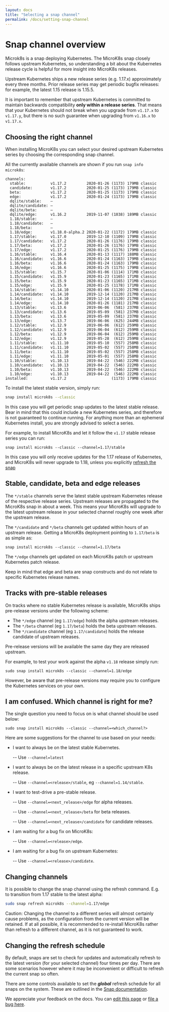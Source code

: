 ```yaml
---
layout: docs
title: "Selecting a snap channel"
permalink: /docs/setting-snap-channel
---
```


# Snap channel overview

Microk8s is a snap deploying Kubernetes. The MicroK8s snap closely follows
upstream Kubernetes, so understanding a bit about the Kubernetes release cycle
is helpful for more insight into MicroK8s releases.

Upstream Kubernetes ships a new release series (e.g. 1.17.x) approximately
every three months. Prior release series may get periodic bugfix releases: for
example, the latest 1.15 release is 1.15.5.

It is important to remember that upstream Kubernetes is committed to maintain
backwards compatibility **only within a release series**. That means that your
Kubernetes should not break when you upgrade from `v1.17.x` to `v1.17.y`, but
there is no such guarantee when upgrading from `v1.16.x` to `v1.17.x`.

## Choosing the right channel

When installing MicroK8s you can select your desired upstream Kubernetes series
by choosing the corresponding snap channel.

All the currently available channels are shown if you run `snap info microk8s`:

```
channels:
  stable:           v1.17.2         2020-01-26 (1173) 179MB classic
  candidate:        v1.17.2         2020-01-25 (1173) 179MB classic
  beta:             v1.17.2         2020-01-25 (1173) 179MB classic
  edge:             v1.17.2         2020-01-24 (1173) 179MB classic
  dqlite/stable:    –                                       
  dqlite/candidate: –                                       
  dqlite/beta:      –                                       
  dqlite/edge:      v1.16.2         2019-11-07 (1038) 189MB classic
  1.18/stable:      –                                       
  1.18/candidate:   –                                       
  1.18/beta:        –                                       
  1.18/edge:        v1.18.0-alpha.2 2020-01-22 (1172) 179MB classic
  1.17/stable:      v1.17.0         2019-12-10 (1109) 179MB classic
  1.17/candidate:   v1.17.2         2020-01-26 (1176) 179MB classic
  1.17/beta:        v1.17.2         2020-01-26 (1176) 179MB classic
  1.17/edge:        v1.17.2         2020-01-25 (1176) 179MB classic
  1.16/stable:      v1.16.4         2020-01-13 (1117) 188MB classic
  1.16/candidate:   v1.16.6         2020-01-24 (1163) 179MB classic
  1.16/beta:        v1.16.6         2020-01-24 (1163) 179MB classic
  1.16/edge:        v1.16.6         2020-01-25 (1175) 179MB classic
  1.15/stable:      v1.15.7         2020-01-06 (1114) 171MB classic
  1.15/candidate:   v1.15.9         2020-01-23 (1165) 171MB classic
  1.15/beta:        v1.15.9         2020-01-23 (1165) 171MB classic
  1.15/edge:        v1.15.9         2020-01-25 (1178) 171MB classic
  1.14/stable:      v1.14.10        2020-01-06 (1120) 217MB classic
  1.14/candidate:   v1.14.10        2019-12-14 (1120) 217MB classic
  1.14/beta:        v1.14.10        2019-12-14 (1120) 217MB classic
  1.14/edge:        v1.14.10        2020-01-26 (1181) 217MB classic
  1.13/stable:      v1.13.6         2019-06-06  (581) 237MB classic
  1.13/candidate:   v1.13.6         2019-05-09  (581) 237MB classic
  1.13/beta:        v1.13.6         2019-05-09  (581) 237MB classic
  1.13/edge:        v1.13.7         2019-06-06  (625) 244MB classic
  1.12/stable:      v1.12.9         2019-06-06  (612) 259MB classic
  1.12/candidate:   v1.12.9         2019-06-04  (612) 259MB classic
  1.12/beta:        v1.12.9         2019-06-04  (612) 259MB classic
  1.12/edge:        v1.12.9         2019-05-28  (612) 259MB classic
  1.11/stable:      v1.11.10        2019-05-10  (557) 258MB classic
  1.11/candidate:   v1.11.10        2019-05-02  (557) 258MB classic
  1.11/beta:        v1.11.10        2019-05-02  (557) 258MB classic
  1.11/edge:        v1.11.10        2019-05-01  (557) 258MB classic
  1.10/stable:      v1.10.13        2019-04-22  (546) 222MB classic
  1.10/candidate:   v1.10.13        2019-04-22  (546) 222MB classic
  1.10/beta:        v1.10.13        2019-04-22  (546) 222MB classic
  1.10/edge:        v1.10.13        2019-04-22  (546) 222MB classic
installed:          v1.17.2                    (1173) 179MB classic

```

To install the latest stable version, simply run:

```bash
snap install microk8s --classic
```

In this case you will get periodic snap updates to the latest stable release.
Bear in mind that this could include a new Kubernetes series, and therefore is
not guaranteed to continue running. For anything more than an ephemeral
Kubernetes install, you are strongly advised to select a series.

For example, to install MicroK8s and let it follow the `v1.17` stable release
series you can run:

```
snap install microk8s --classic --channel=1.17/stable
```

In this case you will only receive updates for the 1.17 release of Kubernetes,
and MicroK8s will never upgrade to 1.18, unless you explicitly
[refresh the snap](#refresh)


## Stable, candidate, beta and edge releases

The `*/stable` channels serve the latest stable upstream Kubernetes release of
the respective release series. Upstream releases are propagated to the MicroK8s
snap in about a week. This means your MicroK8s will upgrade to the latest
upstream release in your selected channel roughly one week after the upstream
release.

The `*/candidate` and `*/beta` channels get updated within hours of an upstream
release. Getting a MicroK8s deployment pointing to `1.17/beta` is as simple as:

```
snap install microk8s --classic --channel=1.17/beta
```

The `*/edge` channels get updated on each MicroK8s patch or upstream
Kubernetes patch release.

Keep in mind that edge and beta are snap constructs and do not relate to
specific Kubernetes release names.


## Tracks with pre-stable releases

On tracks where no stable Kubernetes release is available, MicroK8s ships
pre-release versions under the following scheme:

-   The `*/edge` channel (eg `1.17/edge`) holds the alpha upstream releases. 
-   The `*/beta` channel (eg `1.17/beta`) holds the beta upstream releases.
-   The `*/candidate` channel (eg `1.17/candidate`) holds the release candidate
    of upstream releases.

Pre-release versions will be available the same day they are released upstream. 

For example, to test your work against the alpha `v1.18` release simply run:

```
sudo snap install microk8s --classic --channel=1.18/edge
```

However, be aware that pre-release versions may require you to configure the
Kubernetes services on your own.


## I am confused. Which channel is right for me?

The single question you need to focus on is what channel should be used below:

```
sudo snap install microk8s --classic --channel=<which_channel?>
```

Here are some suggestions for the channel to use based on your needs:

-   I want to always be on the latest stable Kubernetes.

     -- Use `--channel=latest`

-   I want to always be on the latest release in a specific upstream K8s release.

     -- Use `--channel=<release>/stable`, eg `--channel=1.14/stable`. 

-   I want to test-drive a pre-stable release.

     -- Use `--channel=<next_release>/edge` for alpha releases.

     -- Use `--channel=<next_release>/beta` for beta releases.

     -- Use `--channel=<next_release>/candidate` for candidate releases.

-   I am waiting for a bug fix on MicroK8s:

     -- Use `--channel=<release>/edge`.

-   I am waiting for a bug fix on upstream Kubernetes:

     -- Use `--channel=<release>/candidate`.

<a id="refresh"> </a>
## Changing channels

It is possible to change the snap channel using the refresh command. E.g. to
transition from 1.17 stable to the latest alpha:

```bash
sudo snap refresh microk8s --channel=1.17/edge
```
<div class="p-notification--caution">
  <p markdown="1" class="p-notification__response">
    <span class="p-notification__status">Caution:</span>
    Changing the channel to a
    different series will almost certainly cause problems, as the configuration
    from the current version will be retained. If at all possible, it is
    recommended to re-install MicroK8s rather than refresh to a different channel,
    as it is not guaranteed to work.
  </p></div>

## Changing the refresh schedule

By default, snaps are set to check for updates and automatically refresh to the
latest version (for your selected channel) four times per day. There are some
scenarios however where it may be inconvenient or difficult to refresh the
current snap so often.

There are some controls available to set the ***global*** refresh schedule for
all snaps on the system. These are outlined in the
[Snap documentation][snap-docs].



<!-- LINKS -->
[snap-docs]:  https://snapcraft.io/docs/keeping-snaps-up-to-date#heading--controlling-updates
<!-- FEEDBACK -->
<div class="p-notification--information">
  <p class="p-notification__response">
    We appreciate your feedback on the docs. You can
    <a href="https://github.com/canonical-web-and-design/microk8s.io/edit/master/docs/setting-snap-channel.md" class="p-notification__action">edit this page</a>
    or
    <a href="https://github.com/canonical-web-and-design/microk8s.io/issues/new" class="p-notification__action">file a bug here</a>.
  </p>
</div>

